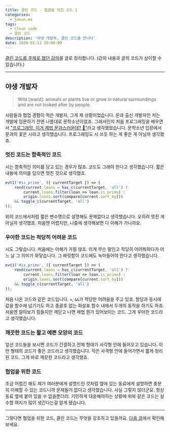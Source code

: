 ```yaml
---
title: 클린 코드 - 협업을 위한 코드 1
categories:
  - joeun.me
tags:
  - clean code
  - 클린 코드
description: '야생 개발자, 클린 코드를 만나다'
date: 2020-01-13 20:00:00
---
```


[클린 코드를 주제로 했던 강의](https://speakerdeck.com/joeun_ha/200107-ssafy)를 글로 정리합니다. (강의 내용과 글의 코드가 상이할 수 있습니다.)

---

## 야생 개발자
> Wild [waɪld]: animals or plants live or grow in natural surroundings and are not looked after by people.

사람들과 협업 경험이 적은 개발자, 그게 제 상황이었습니다. 문과 출신 개발자인 저는 개발에 입문하기 전엔 나름대로 문학소년이었죠. 그래서인지 처음 프로그래밍을 배우면서 ["프로그래밍, 이거 제법 문과스러운데? 🤔"](/like-me-2/#문과스러운-프로그래밍)라고 생각했었습니다. 문학소년 입장에서 문과의 꽃은 시라고 생각했습니다. 프로그래밍도 시 쓰듯 하는 게 좋은 게 아닐까 생각했죠.

### 멋진 코드는 함축적인 코드
시는 함축적인 의미를 담고 있는 경우가 많죠. 코드도 그래야 한다고 생각했습니다. 짧은 내용에 의미를 담으면 멋진 것으로 생각했죠.

```js
evt1('#is_prime', ({ currentTarget }) => (
    rend(current.loans = has_c(currentTarget, 'all') ?
        current.loans.filter(loan => loan.is_prime) :
        origin.loans.sort(compare[current.sort_by]))
    && toggle_c(currentTarget, 'all')
));
```

위의 코드에서처럼 짧은 변수명으로 설명해도 문제없다고 생각했습니다. 오히려 멋진 게 아닐까 생각했죠. 처음엔 어렵지만, 나중에 생각해보면 다 이해가 가니까요.

### 우아한 코드는 적당히 어려운 코드
시도 그렇습니다. 처음에는 이해가 가질 않죠. 이게 무슨 말인고 적당히 어려워하다가 어느 날 그 의미가 와닿습니다. 그 짜릿함이 코드에도 녹아들어야 한다고 생각했습니다.

```js
evt1('#is_prime', ({ currentTarget }) => (
    rend(current.loans = has_c(currentTarget, 'all') ?
        current.loans.filter(loan => loan.is_prime) :
        origin.loans.sort(compare[current.sort_by]))
    && toggle_c(currentTarget, 'all')
));
```

처음 나온 코드와 같은 코드입니다. `=`, `&&`가 적당한 어려움을 주고 있죠. 할당과 동시에 값을 함수에 넘기기도 하고 중괄호 없는 화살표 함수 내에서 두개의 동작을 하기도 하죠. 처음엔 알아보기 힘들지만 깨닫고 나면 제법 뭔가 있어보이는 코드. 그게 우아한 코드라고 생각했습니다.

### 깨끗한 코드는 짧고 예쁜 모양의 코드
앞선 코드들을 보시면 코드가 간결하고 전체 형태가 사각형 안에 들어오고 있습니다. 이런 형태의 코드가 좋은 코드라고 생각했습니다. 작은 사격형 안에 들어가면서 짧게 정리된 코드. 그게 바로 깨끗한 코드라고 생각했죠.

### 협업을 위한 코드
조금 어렵긴 해도 제가 여러분에게 설명드린 것처럼 옆에 있는 동료에게 설명하면 충분히 이해할 수 있는 코드니까 문제될거 없다고 생각했습니다. 사실 그렇지 않더군요. 항상 동료 옆에 붙어 있을 수 없을뿐더러. 기민하게 대응해야하는 상황에 위와 같은 코드는 실수할 여지가 많이 생긴다는걸 알게 됐습니다.

---

그렇다면 협업을 위한 코드, 클린 코드는 무엇을 강조하고 있을까요. [다음 글](/clean-code-1)에서 확인해보세요.
